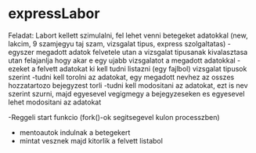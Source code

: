 # expressLabor

Feladat:
Labort kellett szimulalni, fel lehet venni betegeket adatokkal (new, lakcim, 9 szamjegyu taj szam, vizsgalat tipus, express szolgaltatas)
-egyszer megadott adatok felvetele utan a vizsgalat tipusanak kivalasztasa utan felajanlja hogy akar e egy ujabb vizsgalatot a megadott adatokkal
-ezeket a felvett adatokat ki kell tudni listazni (egy fajlbol) vizsgalat tipusok szerint
-tudni kell torolni az adatokat, egy megadott nevhez az osszes hozzatartozo bejegyzest torli
-tudni kell modositani az adatokat, ezt is nev szerint szurni, majd egyesevel vegigmegy a bejegyzeseken es egyesevel lehet modositani az adatokat

-Reggeli start funkcio (fork()-ok segitsegevel kulon processzben)
  - mentoautok indulnak a betegekert
  - mintat vesznek majd kitorlik a felvett listabol
